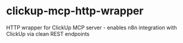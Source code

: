 # clickup-mcp-http-wrapper
HTTP wrapper for ClickUp MCP server - enables n8n integration with ClickUp via clean REST endpoints
